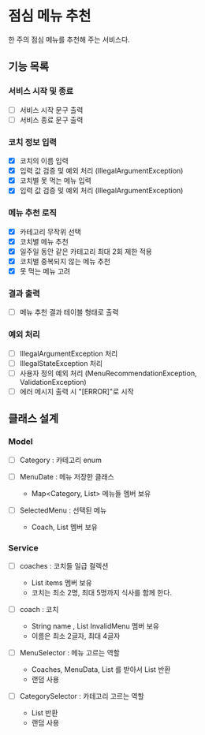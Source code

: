 # 점심 메뉴 추천

한 주의 점심 메뉴를 추천해 주는 서비스다.

## 기능 목록

### 서비스 시작 및 종료
- [ ] 서비스 시작 문구 출력
- [ ] 서비스 종료 문구 출력

### 코치 정보 입력
- [x] 코치의 이름 입력
- [x] 입력 값 검증 및 예외 처리 (IllegalArgumentException)
- [x] 코치별 못 먹는 메뉴 입력
- [x] 입력 값 검증 및 예외 처리 (IllegalArgumentException)

### 메뉴 추천 로직
- [x] 카테고리 무작위 선택
- [x] 코치별 메뉴 추천
- [x] 일주일 동안 같은 카테고리 최대 2회 제한 적용
- [x] 코치별 중복되지 않는 메뉴 추천
- [x] 못 먹는 메뉴 고려

### 결과 출력
- [ ] 메뉴 추천 결과 테이블 형태로 출력

### 예외 처리
- [ ] IllegalArgumentException 처리
- [ ] IllegalStateException 처리
- [ ] 사용자 정의 예외 처리 (MenuRecommendationException, ValidationException)
- [ ] 에러 메시지 출력 시 "[ERROR]"로 시작

## 클래스 설계

### Model

- [ ] Category : 카테고리 enum

- [ ] MenuDate : 메뉴 저장한 클래스
  - Map<Category, List<String>> 메뉴들 멤버 보유

- [ ] SelectedMenu : 선택된 메뉴
  - Coach, List<String> 멤버 보유

### Service

- [ ] coaches : 코치들 일급 컬렉션
  - List<coach> items 멤버 보유
  - 코치는 최소 2명, 최대 5명까지 식사를 함께 한다.

- [ ] coach : 코치
  - String name , List<String> InvalidMenu 멤버 보유
  - 이름은 최소 2글자, 최대 4글자

- [ ] MenuSelector : 메뉴 고르는 역할
  - Coaches, MenuData, List<Category> 를 받아서 List<SelectedMenu> 반환
  - 랜덤 사용

- [ ] CategorySelector : 카테고리 고르는 역할
  - List<Category> 반환
  - 랜덤 사용

